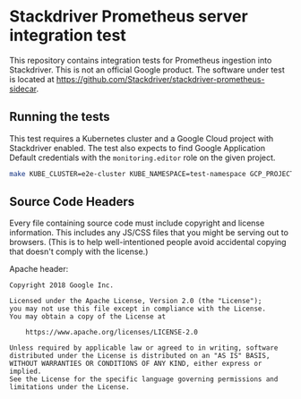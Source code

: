 # Stackdriver Prometheus server integration test

This repository contains integration tests for Prometheus ingestion into
Stackdriver. This is not an official Google product. The software under test is
located at https://github.com/Stackdriver/stackdriver-prometheus-sidecar.

## Running the tests

This test requires a Kubernetes cluster and a Google Cloud project with Stackdriver enabled. The test also expects to find Google Application Default credentials with the `monitoring.editor` role on the given project.

```sh
make KUBE_CLUSTER=e2e-cluster KUBE_NAMESPACE=test-namespace GCP_PROJECT=test-project GCP_REGION=us-east-1b test-integration
```

## Source Code Headers

Every file containing source code must include copyright and license
information. This includes any JS/CSS files that you might be serving out to
browsers. (This is to help well-intentioned people avoid accidental copying that
doesn't comply with the license.)

Apache header:

    Copyright 2018 Google Inc.

    Licensed under the Apache License, Version 2.0 (the "License");
    you may not use this file except in compliance with the License.
    You may obtain a copy of the License at

        https://www.apache.org/licenses/LICENSE-2.0

    Unless required by applicable law or agreed to in writing, software
    distributed under the License is distributed on an "AS IS" BASIS,
    WITHOUT WARRANTIES OR CONDITIONS OF ANY KIND, either express or implied.
    See the License for the specific language governing permissions and
    limitations under the License.
